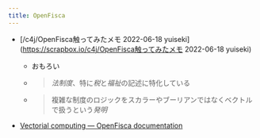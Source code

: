 ```yaml
---
title: OpenFisca
---
```


* \[/c4j/OpenFisca触ってみたメモ 2022-06-18 yuiseki\](https://scrapbox.io/c4j/OpenFisca触ってみたメモ 2022-06-18 yuiseki)
  * おもろい
  * 
     > 
     > *法制度*、特に*税*と*福祉*の記述に特化している
  
  * 
     > 
     > 複雑な制度のロジックをスカラーやブーリアンではなくベクトルで扱うという*発明*

* [Vectorial computing — OpenFisca documentation](https://openfisca.org/doc/coding-the-legislation/25_vectorial_computing.html)
